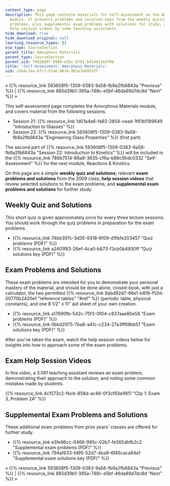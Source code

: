 ```yaml
---
content_type: page
description: This page contains materials for self-assessment on the Amorphous Materials
  module. It presents problems and solution keys from the weekly quizzes and exam
  problems, plus supplemental exam problems with solutions for study, and features
  help session videos by some teaching assistants.
hide_download: true
hide_download_original: null
learning_resource_types: []
ocw_type: CourseSection
parent_title: Amorphous Materials
parent_type: CourseSection
parent_uid: 79828d9f-9980-e3bc-b791-bd1403164706
title: 'Self-Assessment: Amorphous Materials'
uid: cbb4c14e-67cf-57ab-0634-902e7e8953ff
---
```


« {{% resource_link 593608f5-1309-0383-9a58-fb9a2fb6843a "Previous" %}} | {{% resource_link 885d39b1-395a-748c-e5bf-46da89d7dc8d "Next" %}} »

This self-assessment page completes the Amorphous Materials module, and covers material from the following sessions.

*   Session 21: {{% resource_link 1d01a4a6-fa92-2854-cead-1f61b1189649 "Introduction to Glasses" %}}
*   Session 22: {{% resource_link 593608f5-1309-0383-9a58-fb9a2fb6843a "Engineering Glass Properties" %}} (first part)

The second part of {{% resource_link 593608f5-1309-0383-9a58-fb9a2fb6843a "Session 22: Introduction to Kinetics" %}} will be included in the {{% resource_link 786b7514-86a8-3635-cf6a-b88c95dc0332 "Self-Assessment" %}} for the next module, Reactions & Kinetics.

On this page are a simple **weekly quiz and solutions**; relevant **exam problems and solutions** from the 2009 class; **help session videos** that review selected solutions to the exam problems; and **supplemental exam problems and solutions** for further study.

Weekly Quiz and Solutions
-------------------------

This short quiz is given approximately once for every three lecture sessions. You should work through the quiz problems in preparation for the exam problems.

*   {{% resource_link 74bb397c-3d35-9318-6f09-d1fbfe203457 "Quiz problems (PDF)" %}}
*   {{% resource_link a2401f83-26ef-4ca0-b873-f3cb0b4930ff "Quiz solutions key (PDF)" %}}

Exam Problems and Solutions
---------------------------

These exam problems are intended for you to demonstrate your personal mastery of the material, and should be done alone, closed-book, with just a calculator, the two permitted {{% resource_link 9abd92d7-66e1-b816-f50d-00770b2420e1 "reference tables" "#ref" %}} (periodic table, physical constants), and one 8 1/2" x 11" aid sheet of your own creation.

*   {{% resource_link a17690fb-542c-75f3-0f04-c837aae80e56 "Exam problems (PDF)" %}}
*   {{% resource_link 0bbd2975-7ba6-a41c-c234-27a3ff69bb51 "Exam solutions key (PDF)" %}}

After you've taken the exam, watch the help session videos below for insights into how to approach some of the exam problems.

Exam Help Session Videos
------------------------

In this video, a 3.091 teaching assistant reviews an exam problem, demonstrating their approach to the solution, and noting some common mistakes made by students.

{{% resource_link 4c1573c2-fbcb-858d-ac46-0f3cf93e9811 "Clip 1: Exam 3, Problem 2A" %}}

Supplemental Exam Problems and Solutions
----------------------------------------

These additional exam problems from prior years' classes are offered for further study.

*   {{% resource_link e3fe96cc-0466-995c-02b7-fe565dbfb2c2 "Supplemental exam problems (PDF)" %}}
*   {{% resource_link 794af633-fd95-52d7-4ba9-6f45caca94e1 "Supplemental exam solutions key (PDF)" %}}

« {{% resource_link 593608f5-1309-0383-9a58-fb9a2fb6843a "Previous" %}} | {{% resource_link 885d39b1-395a-748c-e5bf-46da89d7dc8d "Next" %}} »